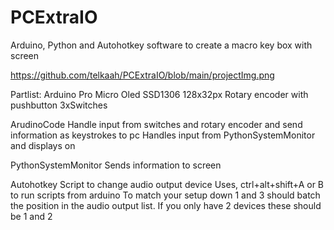 # PCExtraIO
Arduino, Python and Autohotkey software to create a macro key box with screen

https://github.com/telkaah/PCExtraIO/blob/main/projectImg.png

Partlist:
Arduino Pro Micro
Oled SSD1306 128x32px
Rotary encoder with pushbutton
3xSwitches

ArudinoCode
Handle input from switches and rotary encoder and send information as keystrokes to pc
Handles input from PythonSystemMonitor and displays on 

PythonSystemMonitor
Sends information to screen

Autohotkey 
Script to change audio output device
Uses, ctrl+alt+shift+A or B to run scripts from arduino
To match your setup down 1 and 3 should batch the position in the audio output list. 
If you only have 2 devices these should be 1 and 2
